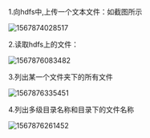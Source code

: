 1.向hdfs中,上传一个文本文件：如截图所示

![1567874028517](C:\Users\Admin\AppData\Local\Temp\1567874028517.png)



2.读取hdfs上的文件：

![1567876083482](C:\Users\Admin\AppData\Local\Temp\1567876083482.png)



3.列出某一个文件夹下的所有文件

![1567876335451](C:\Users\Admin\AppData\Local\Temp\1567876335451.png)



4.列出多级目录名称和目录下的文件名称

![1567876261452](C:\Users\Admin\AppData\Local\Temp\1567876261452.png)